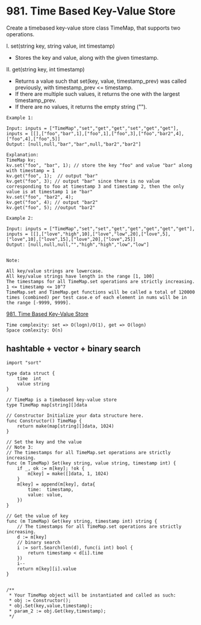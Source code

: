 # 981. Time Based Key-Value Store

Create a timebased key-value store class TimeMap, that supports two operations.

I. set(string key, string value, int timestamp)

- Stores the key and value, along with the given timestamp.

II. get(string key, int timestamp)

- Returns a value such that set(key, value, timestamp_prev) was called previously, with timestamp_prev <= timestamp.
- If there are multiple such values, it returns the one with the largest timestamp_prev.
- If there are no values, it returns the empty string ("").
 
```
Example 1:

Input: inputs = ["TimeMap","set","get","get","set","get","get"], inputs = [[],["foo","bar",1],["foo",1],["foo",3],["foo","bar2",4],["foo",4],["foo",5]]
Output: [null,null,"bar","bar",null,"bar2","bar2"]

Explanation:   
TimeMap kv;   
kv.set("foo", "bar", 1); // store the key "foo" and value "bar" along with timestamp = 1   
kv.get("foo", 1);  // output "bar"   
kv.get("foo", 3); // output "bar" since there is no value corresponding to foo at timestamp 3 and timestamp 2, then the only value is at timestamp 1 ie "bar"   
kv.set("foo", "bar2", 4);   
kv.get("foo", 4); // output "bar2"   
kv.get("foo", 5); //output "bar2"   

Example 2:

Input: inputs = ["TimeMap","set","set","get","get","get","get","get"], inputs = [[],["love","high",10],["love","low",20],["love",5],["love",10],["love",15],["love",20],["love",25]]
Output: [null,null,null,"","high","high","low","low"]
 

Note:

All key/value strings are lowercase.
All key/value strings have length in the range [1, 100]
The timestamps for all TimeMap.set operations are strictly increasing.
1 <= timestamp <= 10^7
TimeMap.set and TimeMap.get functions will be called a total of 120000 times (combined) per test case.e of each element in nums will be in the range [-9999, 9999].
```

[981. Time Based Key-Value Store](https://leetcode.com/problems/time-based-key-value-store/)


```
Time complexity: set => O(logn)/O(1), get => O(logn)
Space comlexity: O(n)
```

## hashtable + vector + binary search

```golang
import "sort"

type data struct {
    time  int
    value string
}

// TimeMap is a timebased key-value store
type TimeMap map[string][]data

// Constructor Initialize your data structure here.
func Constructor() TimeMap {
    return make(map[string][]data, 1024)
}

// Set the key and the value
// Note 3:
// The timestamps for all TimeMap.set operations are strictly increasing.
func (m TimeMap) Set(key string, value string, timestamp int) {
    if _, ok := m[key]; !ok {
        m[key] = make([]data, 1, 1024)
    }
    m[key] = append(m[key], data{
        time:  timestamp,
        value: value,
    })
}

// Get the value of key
func (m TimeMap) Get(key string, timestamp int) string {
    // The timestamps for all TimeMap.set operations are strictly increasing.
    d := m[key]
    // binary search
    i := sort.Search(len(d), func(i int) bool {
        return timestamp < d[i].time
    })
    i--
    return m[key][i].value
}


/**
 * Your TimeMap object will be instantiated and called as such:
 * obj := Constructor();
 * obj.Set(key,value,timestamp);
 * param_2 := obj.Get(key,timestamp);
 */
```

